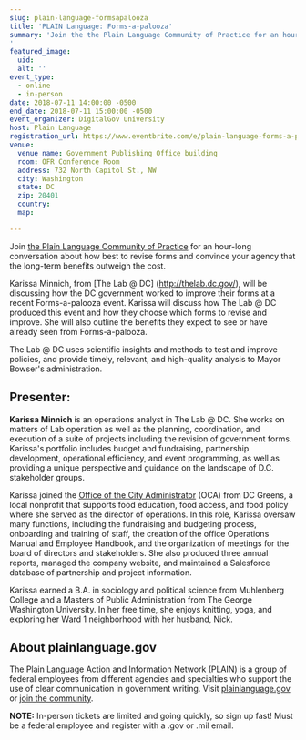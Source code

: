 ```yaml
---
slug: plain-language-formsapalooza
title: 'PLAIN Language: Forms-a-palooza'
summary: 'Join the the Plain Language Community of Practice for an hour-long conversation about how best to revise forms and convince your agency that the long-term benefits outweigh the cost&#46;
'
featured_image: 
  uid: 
  alt: ''
event_type: 
  - online
  - in-person
date: 2018-07-11 14:00:00 -0500
end_date: 2018-07-11 15:00:00 -0500
event_organizer: DigitalGov University
host: Plain Language
registration_url: https://www.eventbrite.com/e/plain-language-forms-a-palooza-registration-47482334942 
venue: 
  venue_name: Government Publishing Office building
  room: OFR Conference Room
  address: 732 North Capitol St., NW
  city: Washington
  state: DC
  zip: 20401
  country: 
  map: 

---
```


Join [the Plain Language Community of Practice](https://www.digitalgov.gov/communities/plain-language/) for an hour-long conversation about how best to revise forms and convince your agency that the long-term benefits outweigh the cost.

Karissa Minnich, from [The Lab @ DC] (http://thelab.dc.gov/), will be discussing how the DC government worked to improve their forms at a recent Forms-a-palooza event. Karissa will discuss how The Lab @ DC produced this event and how they choose which forms to revise and improve.  She will also outline the benefits they expect to see or have already seen from Forms-a-palooza. 

The Lab @ DC uses scientific insights and methods to test and improve policies, and provide timely, relevant, and high-quality analysis to Mayor Bowser's administration. 

## Presenter: 

**Karissa Minnich** is an operations analyst in The Lab @ DC. She works on matters of Lab operation as well as the planning, coordination, and execution of a suite of projects including the revision of government forms. Karissa's portfolio includes budget and fundraising, partnership development, operational efficiency, and event programming, as well as providing a unique perspective and guidance on the landscape of D.C. stakeholder groups.

Karissa joined the [Office of the City Administrator](https://oca.dc.gov/) (OCA) from DC Greens, a local nonprofit that supports food education, food access, and food policy where she served as the director of operations. In this role, Karissa oversaw many functions, including the fundraising and budgeting process, onboarding and training of staff, the creation of the office Operations Manual and Employee Handbook, and the organization of meetings for the board of directors and stakeholders. She also produced three annual reports, managed the company website, and maintained a Salesforce database of partnership and project information.

Karissa earned a B.A. in sociology and political science from Muhlenberg College and a Masters of Public Administration from The George Washington University. In her free time, she enjoys knitting, yoga, and exploring her Ward 1 neighborhood with her husband, Nick.

## About plainlanguage.gov 

The Plain Language Action and Information Network (PLAIN) is a group of federal employees from different agencies and specialties who support the use of clear communication in government writing. Visit [plainlanguage.gov](https://www.plainlanguage.gov/) or [join the community](https://www.digitalgov.gov/communities/plain-language/). 

**NOTE:** In-person tickets are limited and going quickly, so sign up fast! Must be a federal employee and register with a .gov or .mil email.

